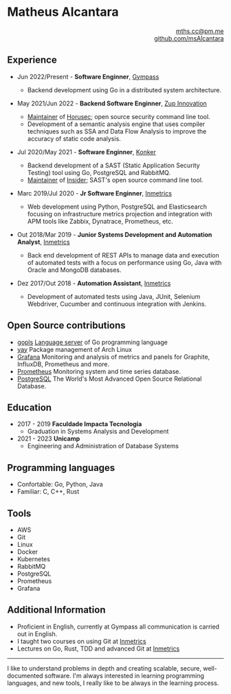 # Matheus Alcantara

<p align="right">
  <a href = "mailto: mths.cc@pm.me">mths.cc@pm.me</a>
  <br/>
  <a href="https://github.com/msAlcantara">github.com/msAlcantara</a>
</p>

## Experience

- Jun 2022/Present - **Software Enginner**, [Gympass](https://site.gympass.com)
  - Backend development using Go in a distributed system architecture.

- May 2021/Jun 2022 - **Backend Software Enginner**, [Zup Innovation](https://www.zup.com.br/)
  - [Maintainer](https://github.com/ZupIT/horusec/commits?author=matheusalcantarazup) of 
  [Horusec](https://github.com/ZupIT/horusec); open source security command line tool.
  - Development of a semantic analysis engine that uses compiler techniques such as SSA and Data Flow Analysis to 
  improve the accuracy of static code analysis.

- Jul 2020/May 2021 - **Software Enginner**, [Konker](http://www.konkerlabs.com/)
  - Backend development of a SAST (Static Application Security Testing) tool using Go, PostgreSQL and RabbitMQ.
  - [Maintainer](https://github.com/insidersec/insider/commits?author=msAlcantara) of 
  [Insider](https://github.com/insidersec/insider); SAST's open source command line tool.

- Marc 2019/Jul 2020 - **Jr Software Enginner**, [Inmetrics](https://inmetrics.com.br/)
  - Web development using Python, PostgreSQL and Elasticsearch focusing on infrastructure metrics projection and 
  integration with APM tools like Zabbix, Dynatrace, Prometheus, etc.

- Out 2018/Mar 2019 - **Junior Systems Development and Automation Analyst**, [Inmetrics](https://inmetrics.com.br/)
  - Back end development of REST APIs to manage data and execution of automated tests with a focus on performance using 
  Go, Java with Oracle and MongoDB databases.

- Dez 2017/Out 2018 - **Automation Assistant**, [Inmetrics](https://inmetrics.com.br/)
  - Development of automated tests using Java, JUnit, Selenium Webdriver, Cucumber and continuous integration with Jenkins.


## Open Source contributions
- [gopls](https://github.com/golang/tools/commits?author=msAlcantara) [Language server](https://langserver.org/) of Go programming language
- [yay](https://github.com/Jguer/yay/commits?author=msAlcantara) Package management of Arch Linux
- [Grafana](https://github.com/grafana/grafana/commits?author=msAlcantara) Monitoring and analysis of metrics and panels for Graphite, InfluxDB, Prometheus and more.
- [Prometheus](https://github.com/prometheus/prometheus/commits?author=msAlcantara) Monitoring system and time series database. 
- [PostgreSQL](https://git.postgresql.org/gitweb/?p=postgresql.git;a=commit;h=6a1f082abac9da756d473e16238a906ca5a592dc) The World's Most Advanced Open Source Relational Database.


## Education
- 2017 - 2019 **Faculdade Impacta Tecnologia**
  - Graduation in Systems Analysis and Development
- 2021 - 2023 **Unicamp**
  - Engineering and Administration of Database Systems


## Programming languages
- Confortable: Go, Python, Java
- Familiar: C, C++, Rust

## Tools
 - AWS
 - Git
 - Linux
 - Docker
 - Kubernetes
 - RabbitMQ
 - PostgreSQL
 - Prometheus
 - Grafana


## Additional Information
- Proficient in English, currently at Gympass all communication is carried out in English.
- I taught two courses on using Git at [Inmetrics](https://inmetrics.com.br/)
- Lectures on Go, Rust, TDD and advanced Git at [Inmetrics](https://inmetrics.com.br/)

---
I like to understand problems in depth and creating scalable, secure, well-documented software. I'm always interested in 
learning programming languages, and new tools, I really like to be always in the learning process.
